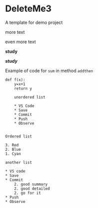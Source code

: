 # DeleteMe3
A template for demo project

more text

even more text


**study**

***study***

Example of code for `sum` in method `addthen`

```
def f(x):
    y=x+1
    return y

    unordered list

    * VS Code 
    * Save
    * Commit
    * Push
    * Observe


Ordered list

3. Red
2. Blue
1. Cyan

another list

* VS code
* Save 
* Commit 
    2. good summary
    2. good detailed
    2. go for it
* Push
* Observe